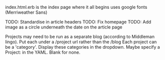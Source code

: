 index.html.erb is the index page where it all begins
uses google fonts (Merriweather Sans)




TODO: Standardise in article headers
TODO: Fix homepage
TODO: Add image as a circle underneath the date on the article page

Projects may need to be run as a separate blog (according to Middleman lingo). Put each under a /project url rather than the /blog
Each project can be a 'category'. Display these categories in the dropdown. Maybe specify a Project: in the YAML. Blank for none.